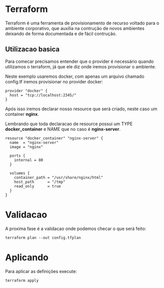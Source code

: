 # Terraform

Terraform é uma ferramenta de provisionamento de recurso voltado para o ambiente corporativo, que auxilia na contrução de novos ambientes deixando de forma documentada e de fácil contrução.

## Utilizacao basica

Para comecar precisamos entender que o provider é necessário quando utilizamos o terraform, já que ele diz onde iremos provisionar o ambiente.

Neste exemplo usaremos docker, com apenas um arquivo chamado config.tf iremos provisionar no provider docker:

```
provider "docker" {
  host = "tcp://localhost:2345/"
}
```

Após isso iremos declarar nosso resource que será criado, neste caso um container **nginx**.

Lembrando que toda declaracao de resource possui um TYPE **docker_container** e NAME que no caso é **nginx-server**.

```
resource "docker_container" "nginx-server" {
  name  = "nginx-server"
  image = "nginx"

  ports {
    internal = 80
  }

  volumes {
    container_path = "/usr/share/nginx/html"
    host_path      = "/tmp"
    read_only      = true
  }
}
```

# Validacao

A proxima fase é a validacao onde podemos checar o que será feito:


```
terraform plan --out config.tfplan
```

# Aplicando 

Para aplicar as definições execute:

```
terraform apply
```


